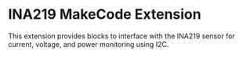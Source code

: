 # INA219 MakeCode Extension

This extension provides blocks to interface with the INA219 sensor for current, voltage, and power monitoring using I2C.